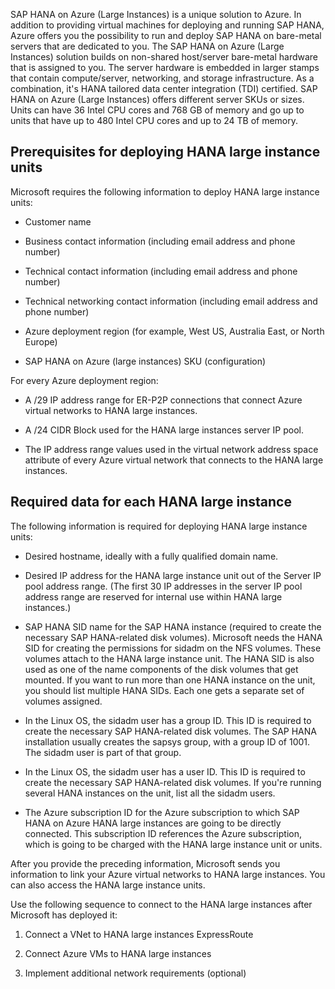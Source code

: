 SAP HANA on Azure (Large Instances) is a unique solution to Azure. In addition to providing virtual machines for deploying and running SAP HANA, Azure offers you the possibility to run and deploy SAP HANA on bare-metal servers that are dedicated to you. The SAP HANA on Azure (Large Instances) solution builds on non-shared host/server bare-metal hardware that is assigned to you. The server hardware is embedded in larger stamps that contain compute/server, networking, and storage infrastructure. As a combination, it's HANA tailored data center integration (TDI) certified. SAP HANA on Azure (Large Instances) offers different server SKUs or sizes. Units can have 36 Intel CPU cores and 768 GB of memory and go up to units that have up to 480 Intel CPU cores and up to 24 TB of memory.


## Prerequisites for deploying HANA large instance units

Microsoft requires the following information to deploy HANA large instance units:
* Customer name

* Business contact information (including email address and phone number)

* Technical contact information (including email address and phone number)

* Technical networking contact information (including email address and phone number)

* Azure deployment region (for example, West US, Australia East, or North Europe)

* SAP HANA on Azure (large instances) SKU (configuration)

For every Azure deployment region:

* A /29 IP address range for ER-P2P connections that connect Azure virtual networks to HANA large instances.

* A /24 CIDR Block used for the HANA large instances server IP pool.

* The IP address range values used in the virtual network address space attribute of every Azure virtual network that connects to the HANA large instances.

## Required data for each HANA large instance
The following information is required for deploying HANA large instance units: 

* Desired hostname, ideally with a fully qualified domain name.

* Desired IP address for the HANA large instance unit out of the Server IP pool address range. (The first 30 IP addresses in the server IP pool address range are reserved for internal use within HANA large instances.)

* SAP HANA SID name for the SAP HANA instance (required to create the necessary SAP HANA-related disk volumes). Microsoft needs the HANA SID for creating the permissions for sidadm on the NFS volumes. These volumes attach to the HANA large instance unit. The HANA SID is also used as one of the name components of the disk volumes that get mounted. If you want to run more than one HANA instance on the unit, you should list multiple HANA SIDs. Each one gets a separate set of volumes assigned.

* In the Linux OS, the sidadm user has a group ID. This ID is required to create the necessary SAP HANA-related disk volumes. The SAP HANA installation usually creates the sapsys group, with a group ID of 1001. The sidadm user is part of that group.

* In the Linux OS, the sidadm user has a user ID. This ID is required to create the necessary SAP HANA-related disk volumes. If you're running several HANA instances on the unit, list all the sidadm users.

* The Azure subscription ID for the Azure subscription to which SAP HANA on Azure HANA large instances are going to be directly connected. This subscription ID references the Azure subscription, which is going to be charged with the HANA large instance unit or units.

After you provide the preceding information, Microsoft sends you information to link your Azure virtual networks to HANA large instances. You can also access the HANA large instance units.

Use the following sequence to connect to the HANA large instances after Microsoft has deployed it:

1. Connect a VNet to HANA large instances ExpressRoute

2. Connect Azure VMs to HANA large instances

3. Implement additional network requirements (optional)
